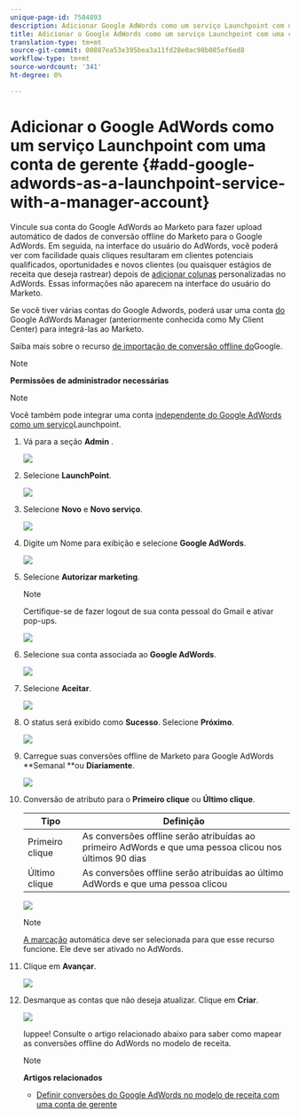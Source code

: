 ```yaml
---
unique-page-id: 7504893
description: Adicionar Google AdWords como um serviço Launchpoint com uma conta do gerente - Documentos do marketing - Documentação do produto
title: Adicionar o Google AdWords como um serviço Launchpoint com uma conta de gerente
translation-type: tm+mt
source-git-commit: 00887ea53e395bea3a11fd28e0ac98b085ef6ed8
workflow-type: tm+mt
source-wordcount: '341'
ht-degree: 0%

---
```



# Adicionar o Google AdWords como um serviço Launchpoint com uma conta de gerente {#add-google-adwords-as-a-launchpoint-service-with-a-manager-account}

Vincule sua conta do Google AdWords ao Marketo para fazer upload automático de dados de conversão offline do Marketo para o Google AdWords. Em seguida, na interface do usuário do AdWords, você poderá ver com facilidade quais cliques resultaram em clientes potenciais qualificados, oportunidades e novos clientes (ou quaisquer estágios de receita que deseja rastrear) depois de [adicionar colunas](https://support.google.com/adwords/answer/3073556) personalizadas no AdWords. Essas informações não aparecem na interface do usuário do Marketo.

Se você tiver várias contas do Google Adwords, poderá usar uma conta [do](https://www.google.com/adwords/manager-accounts/) Google AdWords Manager (anteriormente conhecida como My Client Center) para integrá-las ao Marketo.

Saiba mais sobre o recurso [de importação de conversão offline do](https://support.google.com/adwords/answer/2998031?hl=en)Google.

>[!NOTE]
>
>**Permissões de administrador necessárias**

>[!NOTE]
>
>Você também pode integrar uma conta [independente do Google AdWords como um serviço](add-google-adwords-as-a-launchpoint-service.md)Launchpoint.

1. Vá para a seção **Admin** .

   ![](assets/login-admin-1.png)

1. Selecione **LaunchPoint**.

   ![](assets/image2014-12-5-14-3a35-3a27.png)

1. Selecione **Novo** e **Novo serviço**.

   ![](assets/image2015-2-23-14-3a54-3a50.png)

1. Digite um Nome para exibição e selecione **Google AdWords**.

   ![](assets/new-service-google-1.png)

1. Selecione **Autorizar marketing**.

   >[!NOTE]
   >
   >Certifique-se de fazer logout de sua conta pessoal do Gmail e ativar pop-ups.

   ![](assets/image2015-2-26-20-3a54-3a1.png)

1. Selecione sua conta associada ao **Google AdWords**.

   ![](assets/image2015-2-23-15-3a31-3a16.png)

1. Selecione **Aceitar**.

   ![](assets/image2015-2-23-16-3a32-3a45.png)

1. O status será exibido como **Sucesso**. Selecione **Próximo**.

   ![](assets/image2015-2-26-20-3a55-3a21.png)

1. Carregue suas conversões offline de Marketo para Google AdWords **Semanal **ou **Diariamente**.

   ![](assets/image2015-3-27-14-3a7-3a45.png)

1. Conversão de atributo para o **Primeiro clique** ou **Último clique**.

   | Tipo | Definição |
   |---|---|
   | Primeiro clique | As conversões offline serão atribuídas ao primeiro AdWords e que uma pessoa clicou nos últimos 90 dias |
   | Último clique | As conversões offline serão atribuídas ao último AdWords e que uma pessoa clicou |

   ![](assets/image2015-3-27-14-3a10-3a46.png)

   >[!NOTE]
   >
   >[A marcação](https://support.google.com/adwords/answer/1752125?hl=en) automática deve ser selecionada para que esse recurso funcione. Ele deve ser ativado no AdWords.

1. Clique em **Avançar**.

   ![](assets/image2015-3-27-14-3a11-3a31.png)

1. Desmarque as contas que não deseja atualizar. Clique em **Criar**.

   ![](assets/image2015-3-27-14-3a12-3a51.png)

   Iuppee! Consulte o artigo relacionado abaixo para saber como mapear as conversões offline do AdWords no modelo de receita.

   >[!NOTE]
   >
   >**Artigos relacionados**
   >
   >    
   >    
   >    * [Definir conversões do Google AdWords no modelo de receita com uma conta de gerente](../../../product-docs/reporting/revenue-cycle-analytics/revenue-cycle-models/set-google-adwords-conversions-in-the-revenue-model-with-a-manager-account.md)


